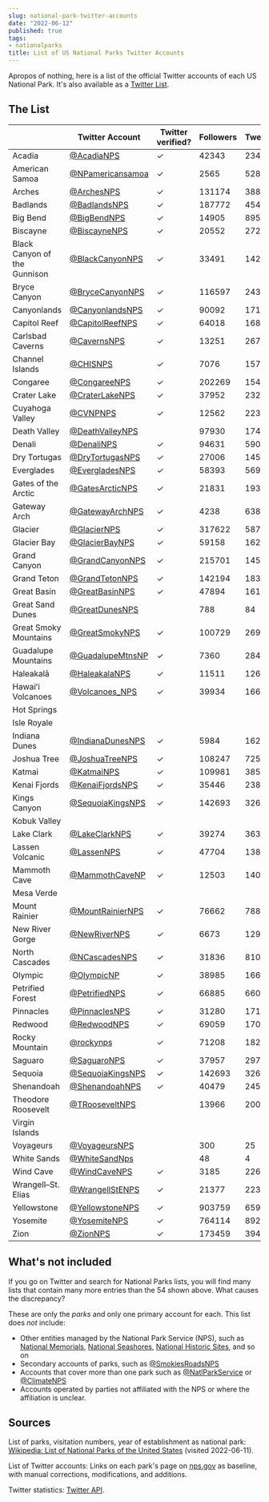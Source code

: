 ```yaml
---
slug: national-park-twitter-accounts
date: "2022-06-12"
published: true
tags:
- nationalparks
title: List of US National Parks Twitter Accounts
---
```


Apropos of nothing, here is a list of the official Twitter accounts of each US National Park.
It's also available as a [Twitter List](https://twitter.com/i/lists/1533282194466058241?t=5Z-0-yrpYL0i7WAhyOjt8Q&s=09).

## The List

|                              | Twitter Account                                         | Twitter verified? | Followers | Tweets | Established in | Visitors in 2021 |
| ---------------------------- | ------------------------------------------------------- | ----------------- | --------- | ------ | -------------- | ---------------- |
| Acadia                       | [@AcadiaNPS](https://twitter.com/AcadiaNPS)             | ✓                 | 42343     | 2348   | 1919           | 4069098          |
| American Samoa               | [@NPamericansamoa](https://twitter.com/NPamericansamoa) | ✓                 | 2565      | 528    | 1988           | 8495             |
| Arches                       | [@ArchesNPS](https://twitter.com/ArchesNPS)             | ✓                 | 131174    | 3885   | 1971           | 1806865          |
| Badlands                     | [@BadlandsNPS](https://twitter.com/BadlandsNPS)         | ✓                 | 187772    | 4547   | 1978           | 1224226          |
| Big Bend                     | [@BigBendNPS](https://twitter.com/BigBendNPS)           | ✓                 | 14905     | 895    | 1944           | 581220           |
| Biscayne                     | [@BiscayneNPS](https://twitter.com/BiscayneNPS)         | ✓                 | 20552     | 2723   | 1980           | 705655           |
| Black Canyon of the Gunnison | [@BlackCanyonNPS](https://twitter.com/BlackCanyonNPS)   | ✓                 | 33491     | 1422   | 1999           | 308910           |
| Bryce Canyon                 | [@BryceCanyonNPS](https://twitter.com/BryceCanyonNPS)   | ✓                 | 116597    | 2439   | 1928           | 2104600          |
| Canyonlands                  | [@CanyonlandsNPS](https://twitter.com/CanyonlandsNPS)   | ✓                 | 90092     | 1711   | 1964           | 911594           |
| Capitol Reef                 | [@CapitolReefNPS](https://twitter.com/CapitolReefNPS)   | ✓                 | 64018     | 1689   | 1971           | 1405353          |
| Carlsbad Caverns             | [@CavernsNPS](https://twitter.com/CavernsNPS)           | ✓                 | 13251     | 2677   | 1930           | 349244           |
| Channel Islands              | [@CHISNPS](https://twitter.com/CHISNPS)                 | ✓                 | 7076      | 1574   | 1980           | 319252           |
| Congaree                     | [@CongareeNPS](https://twitter.com/CongareeNPS)         | ✓                 | 202269    | 15438  | 2003           | 215181           |
| Crater Lake                  | [@CraterLakeNPS](https://twitter.com/CraterLakeNPS)     | ✓                 | 37952     | 2329   | 1902           | 647751           |
| Cuyahoga Valley              | [@CVNPNPS](https://twitter.com/CVNPNPS)                 | ✓                 | 12562     | 2238   | 2000           | 2575275          |
| Death Valley                 | [@DeathValleyNPS](https://twitter.com/DeathValleyNPS)   |                   | 97930     | 1740   | 1994           | 1146551          |
| Denali                       | [@DenaliNPS](https://twitter.com/DenaliNPS)             | ✓                 | 94631     | 5907   | 1917           | 229521           |
| Dry Tortugas                 | [@DryTortugasNPS](https://twitter.com/DryTortugasNPS)   | ✓                 | 27006     | 1454   | 1992           | 83817            |
| Everglades                   | [@EvergladesNPS](https://twitter.com/EvergladesNPS)     | ✓                 | 58393     | 5698   | 1934           | 942130           |
| Gates of the Arctic          | [@GatesArcticNPS](https://twitter.com/GatesArcticNPS)   | ✓                 | 21831     | 193    | 1980           | 7362             |
| Gateway Arch                 | [@GatewayArchNPS](https://twitter.com/GatewayArchNPS)   | ✓                 | 4238      | 638    | 2018           | 1145081          |
| Glacier                      | [@GlacierNPS](https://twitter.com/GlacierNPS)           | ✓                 | 317622    | 5877   | 1910           | 3081656          |
| Glacier Bay                  | [@GlacierBayNPS](https://twitter.com/GlacierBayNPS)     | ✓                 | 59158     | 1629   | 1980           | 89768            |
| Grand Canyon                 | [@GrandCanyonNPS](https://twitter.com/GrandCanyonNPS)   | ✓                 | 215701    | 14529  | 1919           | 4532677          |
| Grand Teton                  | [@GrandTetonNPS](https://twitter.com/GrandTetonNPS)     | ✓                 | 142194    | 1834   | 1929           | 3885230          |
| Great Basin                  | [@GreatBasinNPS](https://twitter.com/GreatBasinNPS)     | ✓                 | 47894     | 1612   | 1986           | 144875           |
| Great Sand Dunes             | [@GreatDunesNPS](https://twitter.com/GreatDunesNPS)     |                   | 788       | 84     | 2004           | 602613           |
| Great Smoky Mountains        | [@GreatSmokyNPS](https://twitter.com/GreatSmokyNPS)     | ✓                 | 100729    | 2698   | 1934           | 14161548         |
| Guadalupe Mountains          | [@GuadalupeMtnsNP](https://twitter.com/GuadalupeMtnsNP) | ✓                 | 7360      | 284    | 1966           | 243291           |
| Haleakalā                    | [@HaleakalaNPS](https://twitter.com/HaleakalaNPS)       | ✓                 | 11511     | 1263   | 1961           | 853181           |
| Hawaiʻi Volcanoes            | [@Volcanoes_NPS](https://twitter.com/Volcanoes_NPS)     | ✓                 | 39934     | 1669   | 1916           | 1262747          |
| Hot Springs                  |                                                         |                   |           |        | 1921           | 2162884          |
| Isle Royale                  |                                                         |                   |           |        | 2019           | 25844            |
| Indiana Dunes                | [@IndianaDunesNPS](https://twitter.com/IndianaDunesNPS) | ✓                 | 5984      | 1624   | 1940           | 3177210          |
| Joshua Tree                  | [@JoshuaTreeNPS](https://twitter.com/JoshuaTreeNPS)     | ✓                 | 108247    | 7251   | 1994           | 3064400          |
| Katmai                       | [@KatmaiNPS](https://twitter.com/KatmaiNPS)             | ✓                 | 109981    | 3853   | 1980           | 24764            |
| Kenai Fjords                 | [@KenaiFjordsNPS](https://twitter.com/KenaiFjordsNPS)   | ✓                 | 35446     | 2380   | 1980           | 411782           |
| Kings Canyon                 | [@SequoiaKingsNPS](https://twitter.com/SequoiaKingsNPS) | ✓                 | 142693    | 3265   | 1940           | 562918           |
| Kobuk Valley                 |                                                         |                   |           |        | 1980           | 11540            |
| Lake Clark                   | [@LakeClarkNPS](https://twitter.com/LakeClarkNPS)       | ✓                 | 39274     | 3638   | 1980           | 18278            |
| Lassen Volcanic              | [@LassenNPS](https://twitter.com/LassenNPS)             | ✓                 | 47704     | 1387   | 1916           | 359635           |
| Mammoth Cave                 | [@MammothCaveNP](https://twitter.com/MammothCaveNP)     | ✓                 | 12503     | 1405   | 1941           | 515774           |
| Mesa Verde                   |                                                         |                   |           |        | 1906           | 548477           |
| Mount Rainier                | [@MountRainierNPS](https://twitter.com/MountRainierNPS) | ✓                 | 76662     | 7887   | 1899           | 1670063          |
| New River Gorge              | [@NewRiverNPS](https://twitter.com/NewRiverNPS)         | ✓                 | 6673      | 1297   | 2020           | 1682720          |
| North Cascades               | [@NCascadesNPS](https://twitter.com/NCascadesNPS)       | ✓                 | 31836     | 810    | 1968           | 17855            |
| Olympic                      | [@OlympicNP](https://twitter.com/OlympicNP)             | ✓                 | 38985     | 1669   | 1938           | 2718925          |
| Petrified Forest             | [@PetrifiedNPS](https://twitter.com/PetrifiedNPS)       | ✓                 | 66885     | 6604   | 1962           | 590334           |
| Pinnacles                    | [@PinnaclesNPS](https://twitter.com/PinnaclesNPS)       | ✓                 | 31280     | 1712   | 2013           | 348857           |
| Redwood                      | [@RedwoodNPS](https://twitter.com/RedwoodNPS)           | ✓                 | 69059     | 1707   | 1968           | 435879           |
| Rocky Mountain               | [@rockynps](https://twitter.com/rockynps)               | ✓                 | 71208     | 18248  | 1915           | 4434848          |
| Saguaro                      | [@SaguaroNPS](https://twitter.com/SaguaroNPS)           | ✓                 | 37957     | 2971   | 1994           | 1079786          |
| Sequoia                      | [@SequoiaKingsNPS](https://twitter.com/SequoiaKingsNPS) | ✓                 | 142693    | 3265   | 1890           | 1059548          |
| Shenandoah                   | [@ShenandoahNPS](https://twitter.com/ShenandoahNPS)     | ✓                 | 40479     | 2457   | 1935           | 1592312          |
| Theodore Roosevelt           | [@TRooseveltNPS](https://twitter.com/TRooseveltNPS)     |                   | 13966     | 2008   | 1978           | 796085           |
| Virgin Islands               |                                                         |                   |           |        | 1956           | 323999           |
| Voyageurs                    | [@VoyageursNPS](https://twitter.com/VoyageursNPS)       |                   | 300       | 25     | 1975           | 243042           |
| White Sands                  | [@WhiteSandNps](https://twitter.com/WhiteSandNps)       |                   | 48        | 4      | 2019           | 782469           |
| Wind Cave                    | [@WindCaveNPS](https://twitter.com/WindCaveNPS)         | ✓                 | 3185      | 226    | 1903           | 709001           |
| Wrangell–St. Elias           | [@WrangellStENPS](https://twitter.com/WrangellStENPS)   | ✓                 | 21377     | 2233   | 1980           | 50189            |
| Yellowstone                  | [@YellowstoneNPS](https://twitter.com/YellowstoneNPS)   | ✓                 | 903759    | 6598   | 1872           | 4860242          |
| Yosemite                     | [@YosemiteNPS](https://twitter.com/YosemiteNPS)         | ✓                 | 764114    | 8922   | 1890           | 3287595          |
| Zion                         | [@ZionNPS](https://twitter.com/ZionNPS)                 | ✓                 | 173459    | 3945   | 1919           | 5039835          |

## What's not included

If you go on Twitter and search for National Parks lists, you will find many lists that contain many more entries than the 54 shown above.
What causes the discrepancy?

These are only the _parks_ and only one primary account for each. 
This list does _not_ include: 
* Other entities managed by the National Park Service (NPS), such as [National Memorials](https://en.wikipedia.org/wiki/List_of_national_memorials_of_the_United_States), [National Seashores](https://en.wikipedia.org/wiki/List_of_national_lakeshores_and_seashores_of_the_United_States), [National Historic Sites](https://en.wikipedia.org/wiki/National_Historic_Site_(United_States)), and so on
* Secondary accounts of parks, such as [@SmokiesRoadsNPS](https://twitter.com/SmokiesRoadsNPS)
* Accounts that cover more than one park such as [@NatlParkService](https://twitter.com/NatlParkService) or [@ClimateNPS](https://twitter.com/ClimateNPS)
* Accounts operated by parties not affiliated with the NPS or where the affiliation is unclear.

## Sources

List of parks, visitation numbers, year of establishment as national park: [Wikipedia: List of National Parks of the United States](https://en.wikipedia.org/wiki/List_of_national_parks_of_the_United_States) (visited 2022-06-11).

List of Twitter accounts: Links on each park's page on [nps.gov](https://www.nps.gov) as baseline, with manual corrections, modifications, and additions.

Twitter statistics: [Twitter API](https://developer.twitter.com/).

